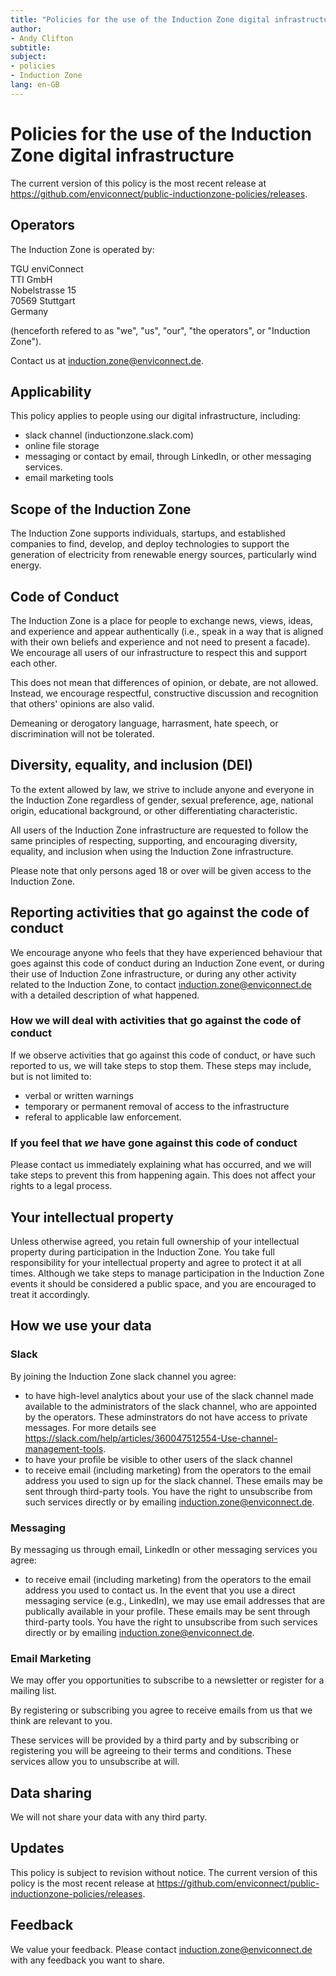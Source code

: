 ```yaml
---
title: "Policies for the use of the Induction Zone digital infrastructure"
author:
- Andy Clifton
subtitle:
subject:
- policies
- Induction Zone
lang: en-GB
---
```


# Policies for the use of the Induction Zone digital infrastructure

The current version of this policy is the most recent release at https://github.com/enviconnect/public-inductionzone-policies/releases.

## Operators
The Induction Zone is operated by:

TGU enviConnect<br>
TTI GmbH<br>
Nobelstrasse 15<br>
70569 Stuttgart<br>
Germany

(henceforth refered to as "we", "us", "our", "the operators", or "Induction Zone").

Contact us at induction.zone@enviconnect.de.

## Applicability
This policy applies to people using our digital infrastructure, including:

- slack channel (inductionzone.slack.com)
- online file storage
- messaging or contact by email, through LinkedIn, or other messaging services.
- email marketing tools

## Scope of the Induction Zone
The Induction Zone supports individuals, startups, and established companies to find, develop, and deploy technologies to support the generation of electricity from renewable energy sources, particularly wind energy.

## Code of Conduct
The Induction Zone is a place for people to exchange news, views, ideas, and experience and appear authentically (i.e., speak in a way that is aligned with their own beliefs and experience and not need to present a facade). We encourage all users of our infrastructure to respect this and support each other. 

This does not mean that differences of opinion, or debate, are not allowed. Instead, we encourage respectful, constructive discussion and recognition that others' opinions are also valid.

Demeaning or derogatory language, harrasment, hate speech, or discrimination will not be tolerated.

## Diversity, equality, and inclusion (DEI)
To the extent allowed by law, we strive to include anyone and everyone in the Induction Zone regardless of gender, sexual preference, age, national origin, educational background, or other differentiating characteristic.

All users of the Induction Zone infrastructure are requested to follow the same principles of respecting, supporting, and encouraging diversity, equality, and inclusion when using the Induction Zone infrastructure.

Please note that only persons aged 18 or over will be given access to the Induction Zone.

## Reporting activities that go against the code of conduct
We encourage anyone who feels that they have experienced behaviour that goes against this code of conduct during an Induction Zone event, or during their use of Induction Zone infrastructure, or during any other activity related to the Induction Zone, to contact induction.zone@enviconnect.de with a detailed description of what happened.

### How we will deal with activities that go against the code of conduct
If we observe activities that go against this code of conduct, or have such reported to us, we will take steps to stop them. These steps may include, but is not limited to:

- verbal or written warnings
- temporary or permanent removal of access to the infrastructure
- referal to applicable law enforcement.

### If you feel that _we_ have gone against this code of conduct
Please contact us immediately explaining what has occurred, and we will take steps to prevent this from happening again. This does not affect your rights to a legal process.

## Your intellectual property
Unless otherwise agreed, you retain full ownership of your intellectual property during participation in the Induction Zone. You take full responsibility for your intellectual property and agree to protect it at all times. Although we take steps to manage participation in the Induction Zone events it should be considered a public space, and you are encouraged to treat it accordingly.

## How we use your data

### Slack
By joining the Induction Zone slack channel you agree:

- to have high-level analytics about your use of the slack channel made available to the administrators of the slack channel, who are appointed by the operators. These adminstrators do not have access to private messages. For more details see https://slack.com/help/articles/360047512554-Use-channel-management-tools. 
- to have your profile be visible to other users of the slack channel
- to receive email (including marketing) from the operators to the email address you used to sign up for the slack channel. These emails may be sent through third-party tools. You have the right to unsubscribe from such services directly or by emailing induction.zone@enviconnect.de.

### Messaging
By messaging us through email, LinkedIn or other messaging services you agree:

- to receive email (including marketing) from the operators to the email address you used to contact us. In the event that you use a direct messaging service (e.g., LinkedIn), we may use email addresses that are publically available in your profile. These emails may be sent through third-party tools. You have the right to unsubscribe from such services directly or by emailing induction.zone@enviconnect.de.

### Email Marketing
We may offer you opportunities to subscribe to a newsletter or register for a mailing list. 

By registering or subscribing you agree to receive emails from us that we think are relevant to you.

These services will be provided by a third party and by subscribing or registering you will be agreeing to their terms and conditions. These services allow you to unsubscribe at will.

## Data sharing
We will not share your data with any third party.

## Updates
This policy is subject to revision without notice. The current version of this policy is the most recent release at https://github.com/enviconnect/public-inductionzone-policies/releases.

## Feedback
We value your feedback. Please contact induction.zone@enviconnect.de with any feedback you want to share.
